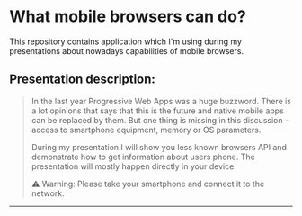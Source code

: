 # What mobile browsers can do?

This repository contains application which I'm using during my presentations about nowadays capabilities of mobile browsers.

## Presentation description:
> In the last year Progressive Web Apps was a huge buzzword.
> There is a lot opinions that says that this is the future and native mobile apps can be replaced by them.
> But one thing is missing in this discussion - access to smartphone equipment, memory or OS parameters.
>
> During my presentation I will show you less known browsers API and demonstrate how to get information about users phone.
> The presentation will mostly happen directly in your device.
>
> :warning: Warning: Please take your smartphone and connect it to the network.

---